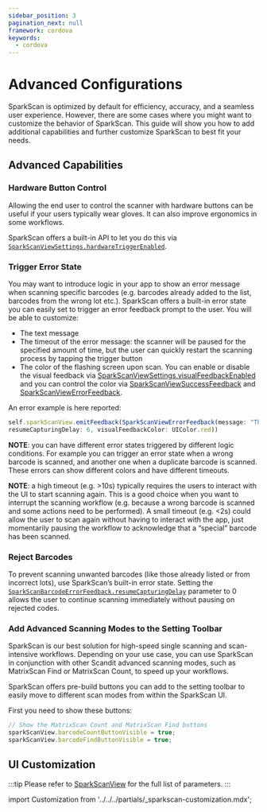 ```yaml
---
sidebar_position: 3
pagination_next: null
framework: cordova
keywords:
  - cordova
---
```


# Advanced Configurations

SparkScan is optimized by default for efficiency, accuracy, and a seamless user experience. However, there are some cases where you might want to customize the behavior of SparkScan. This guide will show you how to add additional capabilities and further customize SparkScan to best fit your needs.

## Advanced Capabilities

### Hardware Button Control

Allowing the end user to control the scanner with hardware buttons can be useful if your users typically wear gloves. It can also improve ergonomics in some workflows.

SparkScan offers a built-in API to let you do this via [`SparkScanViewSettings.hardwareTriggerEnabled`](https://docs.scandit.com/data-capture-sdk/cordova/barcode-capture/api/ui/spark-scan-view-settings.html#property-scandit.datacapture.barcode.spark.ui.SparkScanViewSettings.HardwareTriggerEnabled).

### Trigger Error State

You may want to introduce logic in your app to show an error message when scanning specific barcodes (e.g. barcodes already added to the list, barcodes from the wrong lot etc.). SparkScan offers a built-in error state you can easily set to trigger an error feedback prompt to the user. You will be able to customize:

- The text message
- The timeout of the error message: the scanner will be paused for the specified amount of time, but the user can quickly restart the scanning process by tapping the trigger button
- The color of the flashing screen upon scan. You can enable or disable the visual feedback via [SparkScanViewSettings.visualFeedbackEnabled](https://docs.scandit.com/data-capture-sdk/cordova/barcode-capture/api/ui/spark-scan-view-settings.html#property-scandit.datacapture.barcode.spark.ui.SparkScanViewSettings.VisualFeedbackEnabled) and you can control the color via [SparkScanViewSuccessFeedback](https://docs.scandit.com/data-capture-sdk/cordova/barcode-capture/api/ui/spark-scan-view-feedback.html#class-scandit.datacapture.barcode.spark.ui.SparkScanViewSuccessFeedback) and [SparkScanViewErrorFeedback](https://docs.scandit.com/data-capture-sdk/cordova/barcode-capture/api/ui/spark-scan-view-feedback.html#class-scandit.datacapture.barcode.spark.ui.SparkScanViewErrorFeedback).

An error example is here reported:

```js
self.sparkScanView.emitFeedback(SparkScanViewErrorFeedback(message: "This code should not have been scanned",
resumeCapturingDelay: 6, visualFeedbackColor: UIColor.red))
```

**NOTE**: you can have different error states triggered by different logic conditions. For example you can trigger an error state when a wrong barcode is scanned, and another one when a duplicate barcode is scanned. These errors can show different colors and have different timeouts.

**NOTE**: a high timeout (e.g. >10s) typically requires the users to interact with the UI to start scanning again. This is a good choice when you want to interrupt the scanning workflow (e.g. because a wrong barcode is scanned and some actions need to be performed). A small timeout (e.g. \<2s) could allow the user to scan again without having to interact with the app, just momentarily pausing the workflow to acknowledge that a “special” barcode has been scanned.

### Reject Barcodes

To prevent scanning unwanted barcodes (like those already listed or from incorrect lots), use SparkScan’s built-in error state. Setting the [`SparkScanBarcodeErrorFeedback.resumeCapturingDelay`](https://docs.scandit.com/data-capture-sdk/cordova/barcode-capture/api/ui/spark-scan-barcode-feedback.html#property-scandit.datacapture.barcode.spark.feedback.Error.ResumeCapturingDelay) parameter to 0 allows the user to continue scanning immediately without pausing on rejected codes.

### Add Advanced Scanning Modes to the Setting Toolbar

SparkScan is our best solution for high-speed single scanning and scan-intensive workflows. Depending on your use case, you can use SparkScan in conjunction with other Scandit advanced scanning modes, such as MatrixScan Find or MatrixScan Count, to speed up your workflows.

SparkScan offers pre-build buttons you can add to the setting toolbar to easily move to different scan modes from within the SparkScan UI.

First you need to show these buttons:

```js
// Show the MatrixScan Count and MatrixScan Find buttons
sparkScanView.barcodeCountButtonVisible = true;
sparkScanView.barcodeFindButtonVisible = true;
```

## UI Customization

:::tip
Please refer to [SparkScanView](https://docs.scandit.com/data-capture-sdk/cordova/barcode-capture/api/ui/spark-scan-view.html#class-scandit.datacapture.barcode.spark.ui.SparkScanView) for the full list of parameters.
:::

import Customization from '../../../partials/_sparkscan-customization.mdx';

<Customization/>
